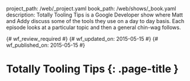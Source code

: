 project_path: /web/_project.yaml
book_path: /web/shows/_book.yaml
description: Totally Tooling Tips is a Google Developer show where Matt and Addy discuss some of the tools they use on a day to day basis. Each episode looks at a particular topic and then a general chin-wag follows.

{# wf_review_required #}
{# wf_updated_on: 2015-05-15 #}
{# wf_published_on: 2015-05-15 #}

# Totally Tooling Tips {: .page-title }
